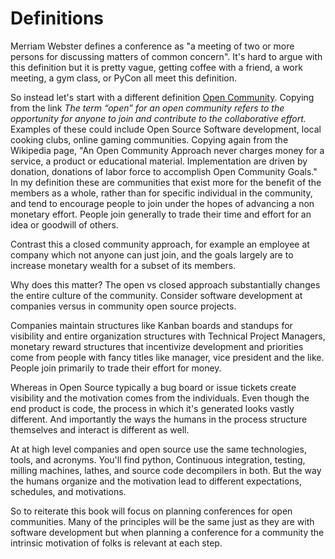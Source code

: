 # Definitions

Merriam Webster defines a conference as "a meeting of two or more persons for discussing matters of
common concern". It's hard to argue with this definition but it is pretty vague, getting
coffee with a friend, a work meeting, a gym class, or PyCon all meet this definition.

So instead let's start with
a different definition [Open Community](https://en.wikiversity.org/wiki/Open_community_approach).
Copying from the link *The term “open” for an open community refers to the opportunity for
anyone to join and contribute to the collaborative effort.* Examples of these could include
Open Source Software development, local cooking clubs, online
gaming communities. Copying again from the Wikipedia page, 
"An Open Community Approach never charges money for a service, a product or educational material.
Implementation are driven by donation, donations of labor force to accomplish Open Community Goals."
In my definition these are communities that exist more for the benefit of the members as a whole,
rather than for specific individual in the community, and tend to encourage people to join
under the hopes of advancing a non monetary effort. People join generally to trade their
time and effort for an idea or goodwill of others.

Contrast this a closed community approach, for example an employee at company which not
anyone can just join, and the goals largely are to increase monetary wealth for a subset of its
members.

Why does this matter? The open vs closed approach substantially changes
the entire culture of the community. Consider software development at companies versus
in community open source projects.

Companies maintain structures like Kanban boards and standups for visibility and entire organization
structures with Technical Project Managers, monetary reward structures that incentivize development and
priorities come from people with fancy titles like manager, vice president and the like. 
People join primarily to trade their effort for money.

Whereas in Open Source typically a bug board or issue tickets create visibility and the motivation
comes from the individuals. Even though the end product is code, the process in which it's generated
looks vastly different. And importantly the ways the humans in the process structure themselves
and interact is different as well.

At at high level companies and open source use the same technologies, tools, and acronyms. You'll
find python, Continuous integration, testing, milling machines, lathes, and source code decompilers
in both. But the way the humans organize and the motivation lead to different expectations,
schedules, and motivations.

So to reiterate this book will focus on planning conferences for open communities.
Many of the principles will be the same just as they are with software development but when planning
a conference for a community the intrinsic motivation of folks is relevant at each step. 

